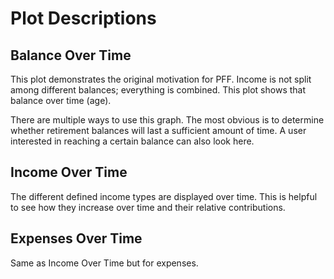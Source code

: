 # Plot Descriptions

## Balance Over Time

This plot demonstrates the original motivation for PFF.  Income is not split among different balances; everything is combined.  This plot
shows that balance over time (age).

There are multiple ways to use this graph.  The most obvious is to
determine whether retirement balances will last a sufficient amount
of time.  A user interested in reaching a certain balance can also
look here.

## Income Over Time

The different defined income types are displayed over time.  This
is helpful to see how they increase over time and their relative
contributions.

## Expenses Over Time

Same as Income Over Time but for expenses.